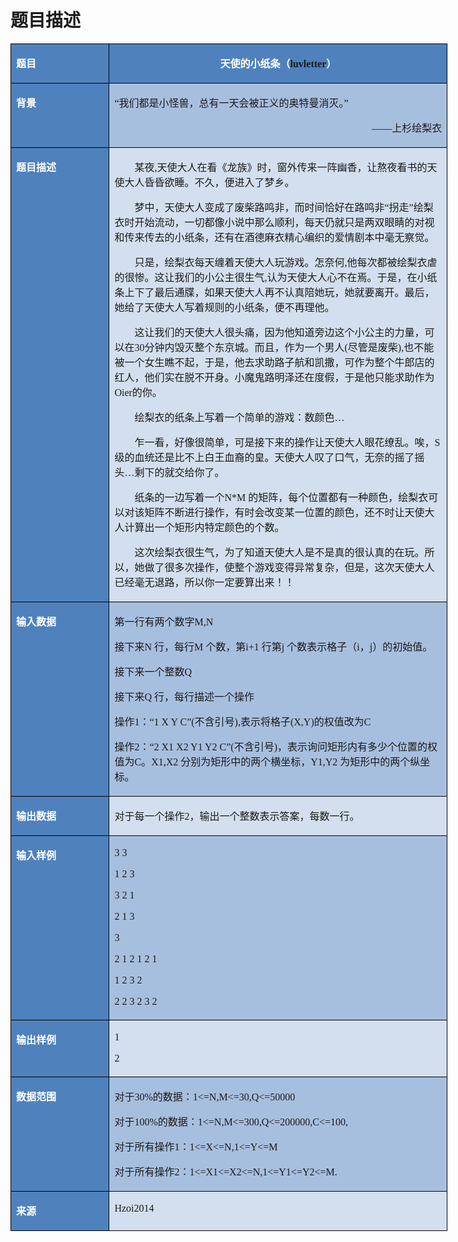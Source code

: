 # 题目描述


<p>
</p><table style="border:currentColor;width:524.5pt;border-collapse:collapse;" class="MsoTableMediumGrid3Accent1" border="1" cellspacing="0" cellpadding="0" width="699">
<tbody>
<tr>
<td style="background:#4F81BD;border:1pt solid windowtext;" valign="top" width="151">
<p class="MsoNormal" align="left">
<b><span style="color:white;font-family:华文细黑;font-size:12pt;">题目</span></b><b><span style="font-family:&#34;color:white;font-size:12pt;"></span></b> 
</p>
</td>
<td style="background:#4F81BD;border:1pt solid windowtext;" valign="top" width="548">
<p style="text-align:center;" class="MsoNormal" align="center">
<b><span style="color:white;font-family:华文细黑;font-size:12pt;">天使的小纸条（</span></b><b><span style="font-family:&#34;color:white;font-size:12pt;">luvletter</span></b><b><span style="color:white;font-family:华文细黑;font-size:12pt;">）</span></b><b><span style="font-family:&#34;color:white;font-size:12pt;"></span></b> 
</p>
</td>
</tr>
<tr>
<td style="background:#4F81BD;border:1pt solid windowtext;" valign="top" width="151">
<p class="MsoNormal" align="left">
<b><span style="color:white;font-family:华文细黑;font-size:12pt;">背景</span></b><b><span style="font-family:&#34;color:white;font-size:12pt;"></span></b> 
</p>
</td>
<td style="background:#A7BFDE;border:1pt solid windowtext;" valign="top" width="548">
<p class="MsoNormal" align="left">
<span style="font-family:&#34;font-size:12pt;">“</span><span style="font-family:华文细黑;font-size:12pt;">我们都是小怪兽，总有一天会被正义的奥特曼消灭。</span><span style="font-family:&#34;font-size:12pt;">”</span> 
</p>
<p style="text-align:right;" class="MsoNormal" align="right">
<span style="font-family:&#34;font-size:12pt;">——</span><span style="font-family:华文细黑;font-size:12pt;">上杉绘梨衣</span><span style="font-family:&#34;font-size:12pt;"></span> 
</p>
<p class="MsoNormal" align="left">
<span style="font-family:&#34;font-size:12pt;"></span> 
</p>
</td>
</tr>
<tr>
<td style="background:#4F81BD;border:1pt solid windowtext;" valign="top" width="151">
<p class="MsoNormal" align="left">
<b><span style="color:white;font-family:华文细黑;font-size:12pt;">题目描述</span></b><b><span style="font-family:&#34;color:white;font-size:12pt;"></span></b> 
</p>
</td>
<td style="background:#D3DFEE;border:1pt solid windowtext;" valign="top" width="548">
<p style="text-indent:24pt;" class="MsoNormal" align="left">
<span style="font-family:华文细黑;font-size:12pt;">某夜</span><span style="font-family:&#34;font-size:12pt;">,</span><span style="font-family:华文细黑;font-size:12pt;">天使大人在看《龙族》时，窗外传来一阵幽香，让熬夜看书的天使大人昏昏欲睡。不久，便进入了梦乡。</span><span style="font-family:&#34;font-size:12pt;"></span> 
</p>
<p style="text-indent:24pt;" class="MsoNormal" align="left">
<span style="font-family:华文细黑;font-size:12pt;">梦中，天使大人变成了废柴路鸣非，而时间恰好在路鸣非</span><span style="font-family:&#34;font-size:12pt;">“</span><span style="font-family:华文细黑;font-size:12pt;">拐走</span><span style="font-family:&#34;font-size:12pt;">”</span><span style="font-family:华文细黑;font-size:12pt;">绘梨衣时开始流动，一切都像小说中那么顺利，每天仍就只是两双眼睛的对视和传来传去的小纸条，还有在酒德麻衣精心编织的爱情剧本中毫无察觉。</span><span style="font-family:&#34;font-size:12pt;"></span> 
</p>
<p style="text-indent:24pt;" class="MsoNormal" align="left">
<span style="font-family:华文细黑;font-size:12pt;">只是，绘梨衣每天缠着天使大人玩游戏。怎奈何</span><span style="font-family:&#34;font-size:12pt;">,</span><span style="font-family:华文细黑;font-size:12pt;">他每次都被绘梨衣虐的很惨。这让我们的小公主很生气</span><span style="font-family:&#34;font-size:12pt;">,</span><span style="font-family:华文细黑;font-size:12pt;">认为天使大人心不在焉。于是，在小纸条上下了最后通牒，如果天使大人再不认真陪她玩，她就要离开。最后，她给了天使大人写着规则的小纸条，便不再理他。</span><span style="font-family:&#34;font-size:12pt;"></span> 
</p>
<p style="text-indent:24pt;" class="MsoNormal" align="left">
<span style="font-family:华文细黑;font-size:12pt;">这让我们的天使大人很头痛，因为他知道旁边这个小公主的力量，可以在</span><span style="font-family:&#34;font-size:12pt;">30</span><span style="font-family:华文细黑;font-size:12pt;">分钟内毁灭整个东京城。而且，作为一个男人</span><span style="font-family:&#34;font-size:12pt;">(</span><span style="font-family:华文细黑;font-size:12pt;">尽管是废柴</span><span style="font-family:&#34;font-size:12pt;">),</span><span style="font-family:华文细黑;font-size:12pt;">也不能被一个女生瞧不起，于是，他去求助路子航和凯撒，可作为整个牛郎店的红人，他们实在脱不开身。小魔鬼路明泽还在度假，于是他只能求助作为</span><span style="font-family:&#34;font-size:12pt;">Oier</span><span style="font-family:华文细黑;font-size:12pt;">的你。</span><span style="font-family:&#34;font-size:12pt;"></span> 
</p>
<p style="text-indent:24pt;" class="MsoNormal" align="left">
<span style="font-family:华文细黑;font-size:12pt;">绘梨衣的纸条上写着一个简单的游戏：数颜色</span><span style="font-family:&#34;font-size:12pt;">…</span> 
</p>
<p style="text-indent:24pt;" class="MsoNormal" align="left">
<span style="font-family:华文细黑;font-size:12pt;">乍一看，好像很简单，可是接下来的操作让天使大人眼花缭乱。唉，</span><span style="font-family:&#34;font-size:12pt;">S</span><span style="font-family:华文细黑;font-size:12pt;">级的血统还是比不上白王血裔的皇。天使大人叹了口气，无奈的摇了摇头</span><span style="font-family:&#34;font-size:12pt;">…</span><span style="font-family:华文细黑;font-size:12pt;">剩下的就交给你了。</span><span style="font-family:&#34;font-size:12pt;"></span> 
</p>
<p style="text-indent:24pt;" class="MsoNormal" align="left">
<span style="font-family:华文细黑;font-size:12pt;">纸条的一边写着一个</span><span style="font-family:&#34;font-size:12pt;">N*M </span><span style="font-family:华文细黑;font-size:12pt;">的矩阵，每个位置都有一种颜色，绘梨衣可以对该矩阵不断进行操作，有时会改变某一位置的颜色，还不时让天使大人计算出一个矩形内特定颜色的个数。</span><span style="font-family:&#34;font-size:12pt;"></span> 
</p>
<p style="text-indent:24pt;" class="MsoNormal" align="left">
<span style="font-family:华文细黑;font-size:12pt;">这次绘梨衣很生气，为了知道天使大人是不是真的很认真的在玩。所以，她做了很多次操作，使整个游戏变得异常复杂，但是，这次天使大人已经毫无退路，所以你一定要算出来！！</span><span style="font-family:&#34;font-size:12pt;"></span> 
</p>
<p class="MsoNormal" align="left">
<span style="font-family:&#34;font-size:12pt;"></span> 
</p>
</td>
</tr>
<tr>
<td style="background:#4F81BD;border:1pt solid windowtext;" valign="top" width="151">
<p class="MsoNormal" align="left">
<b><span style="color:white;font-family:华文细黑;font-size:12pt;">输入数据</span></b><b><span style="font-family:&#34;color:white;font-size:12pt;"></span></b> 
</p>
</td>
<td style="background:#A7BFDE;border:1pt solid windowtext;" valign="top" width="548">
<p class="MsoNormal" align="left">
<span style="font-family:华文细黑;font-size:12pt;">第一行有两个数字</span><span style="font-family:&#34;font-size:12pt;">M,N</span> 
</p>
<p class="MsoNormal" align="left">
<span style="font-family:华文细黑;font-size:12pt;">接下来</span><span style="font-family:&#34;font-size:12pt;">N </span><span style="font-family:华文细黑;font-size:12pt;">行，每行</span><span style="font-family:&#34;font-size:12pt;">M </span><span style="font-family:华文细黑;font-size:12pt;">个数，第</span><span style="font-family:&#34;font-size:12pt;">i+1 </span><span style="font-family:华文细黑;font-size:12pt;">行第</span><span style="font-family:&#34;font-size:12pt;">j </span><span style="font-family:华文细黑;font-size:12pt;">个数表示格子（</span><span style="font-family:&#34;font-size:12pt;">i</span><span style="font-family:华文细黑;font-size:12pt;">，</span><span style="font-family:&#34;font-size:12pt;">j</span><span style="font-family:华文细黑;font-size:12pt;">）的初始值。</span><span style="font-family:&#34;font-size:12pt;"></span> 
</p>
<p class="MsoNormal" align="left">
<span style="font-family:华文细黑;font-size:12pt;">接下来一个整数</span><span style="font-family:&#34;font-size:12pt;">Q</span> 
</p>
<p class="MsoNormal" align="left">
<span style="font-family:华文细黑;font-size:12pt;">接下来</span><span style="font-family:&#34;font-size:12pt;">Q </span><span style="font-family:华文细黑;font-size:12pt;">行，每行描述一个操作</span><span style="font-family:&#34;font-size:12pt;"></span> 
</p>
<p class="MsoNormal" align="left">
<span style="font-family:华文细黑;font-size:12pt;">操作</span><span style="font-family:&#34;font-size:12pt;">1</span><span style="font-family:华文细黑;font-size:12pt;">：</span><span style="font-family:&#34;font-size:12pt;">“1 X Y C”(</span><span style="font-family:华文细黑;font-size:12pt;">不含引号</span><span style="font-family:&#34;font-size:12pt;">),</span><span style="font-family:华文细黑;font-size:12pt;">表示将格子</span><span style="font-family:&#34;font-size:12pt;">(X,Y)</span><span style="font-family:华文细黑;font-size:12pt;">的权值改为</span><span style="font-family:&#34;font-size:12pt;">C</span> 
</p>
<p class="MsoNormal" align="left">
<span style="font-family:华文细黑;font-size:12pt;">操作</span><span style="font-family:&#34;font-size:12pt;">2</span><span style="font-family:华文细黑;font-size:12pt;">：</span><span style="font-family:&#34;font-size:12pt;">“2 X1 X2 Y1 Y2 C”(</span><span style="font-family:华文细黑;font-size:12pt;">不含引号</span><span style="font-family:&#34;font-size:12pt;">)</span><span style="font-family:华文细黑;font-size:12pt;">，表示询问矩形内有多少个位置的权值为</span><span style="font-family:&#34;font-size:12pt;">C</span><span style="font-family:华文细黑;font-size:12pt;">。</span><span style="font-family:&#34;font-size:12pt;">X1,X2 </span><span style="font-family:华文细黑;font-size:12pt;">分别为矩形中的两个横坐标，</span><span style="font-family:&#34;font-size:12pt;">Y1,Y2 </span><span style="font-family:华文细黑;font-size:12pt;">为矩形中的两个纵坐标。</span><span style="font-family:&#34;font-size:12pt;"></span> 
</p>
<p class="MsoNormal" align="left">
<span style="font-family:&#34;font-size:12pt;"></span> 
</p>
</td>
</tr>
<tr>
<td style="background:#4F81BD;border:1pt solid windowtext;" valign="top" width="151">
<p class="MsoNormal" align="left">
<b><span style="color:white;font-family:华文细黑;font-size:12pt;">输出数据</span></b><b><span style="font-family:&#34;color:white;font-size:12pt;"></span></b> 
</p>
</td>
<td style="background:#D3DFEE;border:1pt solid windowtext;" valign="top" width="548">
<p class="MsoNormal" align="left">
<span style="font-family:华文细黑;font-size:12pt;">对于每一个操作</span><span style="font-family:&#34;font-size:12pt;">2</span><span style="font-family:华文细黑;font-size:12pt;">，输出一个整数表示答案，每数一行。</span><span style="font-family:&#34;font-size:12pt;"></span> 
</p>
<p class="MsoNormal" align="left">
<span style="font-family:&#34;font-size:12pt;"></span> 
</p>
</td>
</tr>
<tr>
<td style="background:#4F81BD;border:1pt solid windowtext;" valign="top" width="151">
<p class="MsoNormal" align="left">
<b><span style="color:white;font-family:华文细黑;font-size:12pt;">输入样例</span></b><b><span style="font-family:&#34;color:white;font-size:12pt;"></span></b> 
</p>
</td>
<td style="background:#A7BFDE;border:1pt solid windowtext;" valign="top" width="548">
<p class="MsoNormal" align="left">
<span style="font-family:&#34;font-size:12pt;">3 3</span> 
</p>
<p class="MsoNormal" align="left">
<span style="font-family:&#34;font-size:12pt;">1 2 3</span> 
</p>
<p class="MsoNormal" align="left">
<span style="font-family:&#34;font-size:12pt;">3 2 1</span> 
</p>
<p class="MsoNormal" align="left">
<span style="font-family:&#34;font-size:12pt;">2 1 3</span> 
</p>
<p class="MsoNormal" align="left">
<span style="font-family:&#34;font-size:12pt;">3</span> 
</p>
<p class="MsoNormal" align="left">
<span style="font-family:&#34;font-size:12pt;">2 1 2 1 2 1</span> 
</p>
<p class="MsoNormal" align="left">
<span style="font-family:&#34;font-size:12pt;">1 2 3 2</span> 
</p>
<p class="MsoNormal" align="left">
<span style="font-family:&#34;font-size:12pt;">2 2 3 2 3 2</span> 
</p>
<p class="MsoNormal" align="left">
<span style="font-family:&#34;font-size:12pt;"></span> 
</p>
</td>
</tr>
<tr>
<td style="background:#4F81BD;border:1pt solid windowtext;" valign="top" width="151">
<p class="MsoNormal" align="left">
<b><span style="color:white;font-family:华文细黑;font-size:12pt;">输出样例</span></b><b><span style="font-family:&#34;color:white;font-size:12pt;"></span></b> 
</p>
</td>
<td style="background:#D3DFEE;border:1pt solid windowtext;" valign="top" width="548">
<p class="MsoNormal" align="left">
<span style="font-family:&#34;font-size:12pt;">1</span> 
</p>
<p class="MsoNormal" align="left">
<span style="font-family:&#34;font-size:12pt;">2</span> 
</p>
<p class="MsoNormal" align="left">
<span style="font-family:&#34;font-size:12pt;"></span> 
</p>
</td>
</tr>
<tr>
<td style="background:#4F81BD;border:1pt solid windowtext;" valign="top" width="151">
<p class="MsoNormal" align="left">
<b><span style="color:white;font-family:华文细黑;font-size:12pt;">数据范围</span></b><b><span style="font-family:&#34;color:white;font-size:12pt;"></span></b> 
</p>
</td>
<td style="background:#A7BFDE;border:1pt solid windowtext;" valign="top" width="548">
<p class="MsoNormal" align="left">
<span style="font-family:华文细黑;font-size:12pt;">对于</span><span style="font-family:&#34;font-size:12pt;">30%</span><span style="font-family:华文细黑;font-size:12pt;">的数据：</span><span style="font-family:&#34;font-size:12pt;">1&lt;=N,M&lt;=30,Q&lt;=50000</span> 
</p>
<p class="MsoNormal" align="left">
<span style="font-family:华文细黑;font-size:12pt;">对于</span><span style="font-family:&#34;font-size:12pt;">100%</span><span style="font-family:华文细黑;font-size:12pt;">的数据：</span><span style="font-family:&#34;font-size:12pt;">1&lt;=N,M&lt;=300,Q&lt;=200000,C&lt;=100,</span> 
</p>
<p class="MsoNormal" align="left">
<span style="font-family:华文细黑;font-size:12pt;">对于所有操作</span><span style="font-family:&#34;font-size:12pt;">1</span><span style="font-family:华文细黑;font-size:12pt;">：</span><span style="font-family:&#34;font-size:12pt;">1&lt;=X&lt;=N,1&lt;=Y&lt;=M</span> 
</p>
<p class="MsoNormal">
<span style="font-family:华文细黑;font-size:12pt;">对于所有操作</span><span style="font-family:&#34;font-size:12pt;">2</span><span style="font-family:华文细黑;font-size:12pt;">：</span><span style="font-family:&#34;font-size:12pt;">1&lt;=X1&lt;=X2&lt;=N,1&lt;=Y1&lt;=Y2&lt;=M.</span> 
</p>
<p class="MsoNormal">
<span style="font-family:&#34;font-size:12pt;"></span> 
</p>
</td>
</tr>
<tr>
<td style="background:#4F81BD;border:1pt solid windowtext;" valign="top" width="151">
<p class="MsoNormal" align="left">
<b><span style="color:white;font-family:华文细黑;font-size:12pt;">来源</span></b><b><span style="font-family:&#34;color:white;font-size:12pt;"></span></b> 
</p>
</td>
<td style="background:#D3DFEE;border:1pt solid windowtext;" valign="top" width="548">
<p class="MsoNormal">
<span style="font-family:&#34;font-size:12pt;">Hzoi2014</span> 
</p>
<p class="MsoNormal">
<span style="font-family:&#34;font-size:12pt;"></span> 
</p>
</td>
</tr>
</tbody>
</table>
<span style="font-size:small;"><span style="line-height:normal;"><br/>
</span></span> 
<p>
<br/>
</p>
<p>
<span style="font-size:small;"><span style="line-height:normal;"><br/>
</span></span> 
</p>
<p>
<span style="font-size:small;"><span style="line-height:normal;"><img alt="" src="/upload/image/20141020/20141020062450_40353.jpg"/><br/>
</span></span> 
</p>
